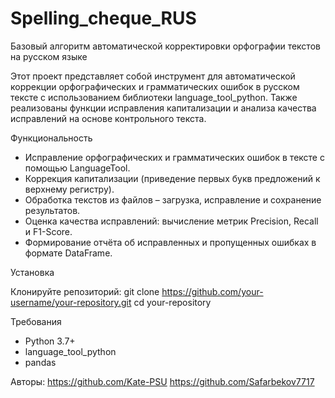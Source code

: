 # Spelling_cheque_RUS
Базовый алгоритм автоматической корректировки орфографии текстов на русском языке

Этот проект представляет собой инструмент для автоматической коррекции орфографических и грамматических ошибок в русском тексте с использованием библиотеки language_tool_python. Также реализованы функции исправления капитализации и анализа качества исправлений на основе контрольного текста.

Функциональность

- Исправление орфографических и грамматических ошибок в тексте с помощью LanguageTool.
- Коррекция капитализации (приведение первых букв предложений к верхнему регистру).
- Обработка текстов из файлов – загрузка, исправление и сохранение результатов.
- Оценка качества исправлений: вычисление метрик Precision, Recall и F1-Score.
- Формирование отчёта об исправленных и пропущенных ошибках в формате DataFrame.

Установка

Клонируйте репозиторий:
git clone https://github.com/your-username/your-repository.git
cd your-repository


Требования

- Python 3.7+
- language_tool_python
- pandas

Авторы:
https://github.com/Kate-PSU
https://github.com/Safarbekov7717
